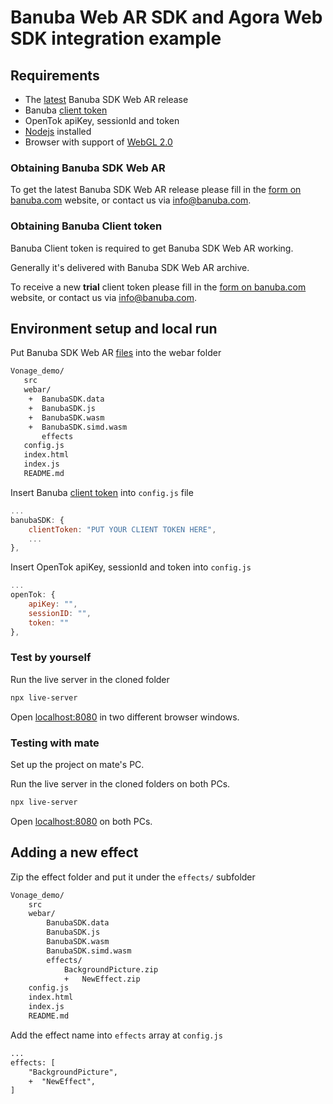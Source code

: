 # Banuba Web AR SDK and Agora Web SDK integration example

## Requirements

- The [latest](#obtaining-banuba-sdk-web-ar) Banuba SDK Web AR release
- Banuba [client token](#obtaining-banuba-client-token)
- OpenTok apiKey, sessionId and token
- [Nodejs](https://nodejs.org/en/) installed
- Browser with support of [WebGL 2.0](https://caniuse.com/#feat=webgl2)

### Obtaining Banuba SDK Web AR

To get the latest Banuba SDK Web AR release please fill in the [form on banuba.com](https://www.banuba.com/face-filters-sdk) website, or contact us via [info@banuba.com](mailto:info@banuba.com).

### Obtaining Banuba Client token

Banuba Client token is required to get Banuba SDK Web AR working.

Generally it's delivered with Banuba SDK Web AR archive.

To receive a new **trial** client token please fill in the [form on banuba.com](https://www.banuba.com/face-filters-sdk) website, or contact us via [info@banuba.com](mailto:info@banuba.com).

## Environment setup and local run

Put Banuba SDK Web AR [files](#obtaining-banuba-sdk-web-ar) into the webar folder

```diff
Vonage_demo/
   src
   webar/
    +  BanubaSDK.data
    +  BanubaSDK.js
    +  BanubaSDK.wasm
    +  BanubaSDK.simd.wasm
       effects
   config.js    
   index.html
   index.js
   README.md
```

Insert Banuba [client token](#obtaining-banuba-client-token) into `config.js` file

```js
...
banubaSDK: {
    clientToken: "PUT YOUR CLIENT TOKEN HERE",
    ...
},
```

Insert OpenTok apiKey, sessionId and token into `config.js`

```js
...
openTok: {
    apiKey: "",
    sessionID: "",
    token: ""
},
```

### Test by yourself

Run the live server in the cloned folder
```sh
npx live-server
```

Open [localhost:8080](http://localhost:8080) in two different browser windows.

### Testing with mate

Set up the project on mate's PC.

Run the live server in the cloned folders on both PCs.
```sh
npx live-server
```

Open [localhost:8080](http://localhost:8080) on both PCs.

## Adding a new effect

Zip the effect folder and put it under the `effects/` subfolder
```diff
Vonage_demo/
    src
    webar/
        BanubaSDK.data
        BanubaSDK.js
        BanubaSDK.wasm
        BanubaSDK.simd.wasm
        effects/
            BackgroundPicture.zip
            +   NewEffect.zip
    config.js    
    index.html
    index.js
    README.md
```

Add the effect name into `effects` array at `config.js`

```diff
...
effects: [
    "BackgroundPicture",
    +  "NewEffect",
]
```